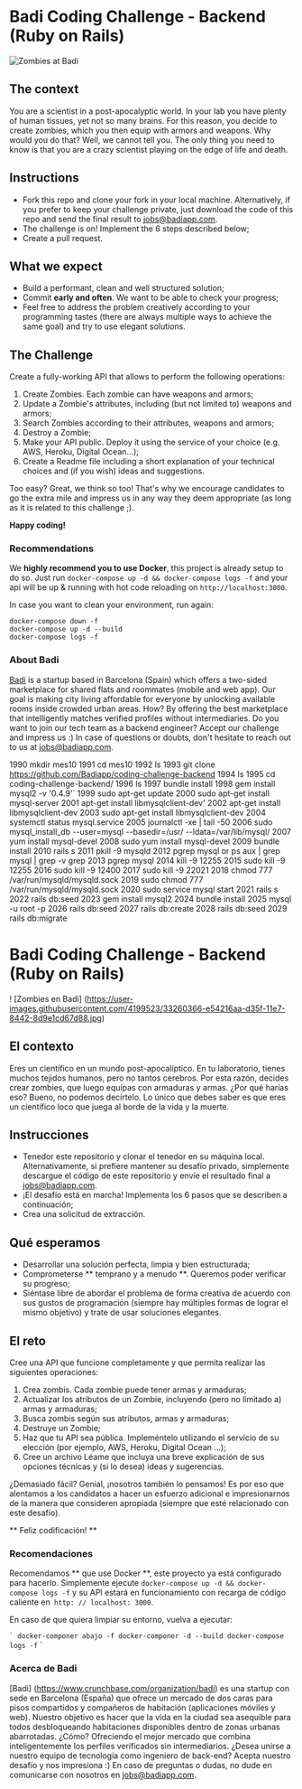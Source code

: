 ﻿# Badi Coding Challenge - Backend (Ruby on Rails)
![Zombies at Badi](https://user-images.githubusercontent.com/4199523/33260366-e54216aa-d35f-11e7-8442-8d9e1cd67d88.jpg)

## The context
You are a scientist in a post-apocalyptic world. In your lab you have plenty of human tissues, yet not so many brains. For this reason, you decide to create zombies, which you then equip with armors and weapons. Why would you do that? Well, we cannot tell you. The only thing you need to know is that you are a crazy scientist playing on the edge of life and death.

## Instructions

* Fork this repo and clone your fork in your local machine. Alternatively, if you prefer to keep your challenge private, just download the code of this repo and send the final result to jobs@badiapp.com.
* The challenge is on! Implement the 6 steps described below;
* Create a pull request. 

## What we expect
* Build a performant, clean and well structured solution;
* Commit **early and often**. We want to be able to check your progress;
* Feel free to address the problem creatively according to your programming tastes (there are always multiple ways to achieve the same goal) and try to use elegant solutions. 

## The Challenge

Create a fully-working API that allows to perform the following operations:

1. Create Zombies. Each zombie can have weapons and armors;
2. Update a Zombie's attributes, including (but not limited to) weapons and armors;
4. Search Zombies according to their attributes, weapons and armors;
3. Destroy a Zombie;
5. Make your API public. Deploy it using the service of your choice (e.g. AWS, Heroku, Digital Ocean...);
6. Create a Readme file including a short explanation of your technical choices and (if you wish) ideas and suggestions.

Too easy? Great, we think so too!
That's why we encourage candidates to go the extra mile and impress us in any way they deem appropriate (as long as it is related to this challenge ;).

**Happy coding!**

### Recommendations
We **highly recommend you to use Docker**, this project is already setup to do so.
Just run `docker-compose up -d && docker-compose logs -f` and your api will be up & running with hot code reloading on `http://localhost:3000`.

In case you want to clean your environment, run again:

```
docker-compose down -f
docker-compose up -d --build
docker-compose logs -f
```

### About Badi
[Badi](https://www.crunchbase.com/organization/badi) is a startup based in Barcelona (Spain) which offers a two-sided marketplace for shared flats and roommates (mobile and web app). 
Our goal is making city living affordable for everyone by unlocking available rooms inside crowded urban areas. How? By offering the best marketplace that intelligently matches verified profiles without intermediaries. 
Do you want to join our tech team as a backend engineer? Accept our challenge and impress us :)
In case of questions or doubts, don't hesitate to reach out to us at jobs@badiapp.com.





 1990  mkdir mes10
 1991  cd mes10
 1992  ls
 1993  git clone https://github.com/Badiapp/coding-challenge-backend
 1994  ls
 1995  cd coding-challenge-backend/
 1996  ls
 1997  bundle install
 1998  gem install mysql2 -v '0.4.9'`
 1999  sudo apt-get update
 2000  sudo apt-get install mysql-server
 2001  apt-get install libmysqlclient-dev'
 2002  apt-get install libmysqlclient-dev
 2003  sudo apt-get install libmysqlclient-dev
 2004  systemctl status mysql.service
 2005  journalctl -xe | tail -50
 2006  sudo mysql_install_db --user=mysql --basedir=/usr/ --ldata=/var/lib/mysql/
 2007  yum install mysql-devel
 2008  sudo yum install mysql-devel
 2009  bundle install
 2010  rails s
 2011  pkill -9 mysqld
 2012  pgrep mysql or ps aux | grep mysql | grep -v grep
 2013  pgrep mysql
 2014  kill -9 12255
 2015  sudo kill -9 12255
 2016  sudo kill -9 12400
 2017  sudo kill -9 22021
 2018  chmod 777 /var/run/mysqld/mysqld.sock
 2019  sudo chmod 777 /var/run/mysqld/mysqld.sock
 2020  sudo service mysql start
 2021  rails s
 2022  rails db:seed
 2023  gem install mysql2
 2024  bundle install
 2025  mysql -u root -p
 2026  rails db:seed
 2027  rails db:create
 2028  rails db:seed
 2029  rails db:migrate


# Badi Coding Challenge - Backend (Ruby on Rails)
! [Zombies en Badi] (https://user-images.githubusercontent.com/4199523/33260366-e54216aa-d35f-11e7-8442-8d9e1cd67d88.jpg)

## El contexto
Eres un científico en un mundo post-apocalíptico. En tu laboratorio, tienes muchos tejidos humanos, pero no tantos cerebros. Por esta razón, decides crear zombies, que luego equipas con armaduras y armas. ¿Por qué harías eso? Bueno, no podemos decírtelo. Lo único que debes saber es que eres un científico loco que juega al borde de la vida y la muerte.

## Instrucciones

* Tenedor este repositorio y clonar el tenedor en su máquina local. Alternativamente, si prefiere mantener su desafío privado, simplemente descargue el código de este repositorio y envíe el resultado final a jobs@badiapp.com.
* ¡El desafío está en marcha! Implementa los 6 pasos que se describen a continuación;
* Crea una solicitud de extracción.

## Qué esperamos
* Desarrollar una solución perfecta, limpia y bien estructurada;
* Comprometerse ** temprano y a menudo **. Queremos poder verificar su progreso;
* Siéntase libre de abordar el problema de forma creativa de acuerdo con sus gustos de programación (siempre hay múltiples formas de lograr el mismo objetivo) y trate de usar soluciones elegantes.

## El reto

Cree una API que funcione completamente y que permita realizar las siguientes operaciones:

1. Crea zombis. Cada zombie puede tener armas y armaduras;
2. Actualizar los atributos de un Zombie, incluyendo (pero no limitado a) armas y armaduras;
4. Busca zombis según sus atributos, armas y armaduras;
3. Destruye un Zombie;
5. Haz que tu API sea pública. Impleméntelo utilizando el servicio de su elección (por ejemplo, AWS, Heroku, Digital Ocean ...);
6. Cree un archivo Léame que incluya una breve explicación de sus opciones técnicas y (si lo desea) ideas y sugerencias.

¿Demasiado fácil? Genial, ¡nosotros también lo pensamos!
Es por eso que alentamos a los candidatos a hacer un esfuerzo adicional e impresionarnos de la manera que consideren apropiada (siempre que esté relacionado con este desafío).

** Feliz codificación! **

### Recomendaciones
Recomendamos ** que use Docker **, este proyecto ya está configurado para hacerlo.
Simplemente ejecute `docker-compose up -d && docker-compose logs -f` y su API estará en funcionamiento con recarga de código caliente en` http: // localhost: 3000`.

En caso de que quiera limpiar su entorno, vuelva a ejecutar:

`` `
docker-componer abajo -f
docker-componer -d --build
docker-compose logs -f
`` `

### Acerca de Badi
[Badi] (https://www.crunchbase.com/organization/badi) es una startup con sede en Barcelona (España) que ofrece un mercado de dos caras para pisos compartidos y compañeros de habitación (aplicaciones móviles y web).
Nuestro objetivo es hacer que la vida en la ciudad sea asequible para todos desbloqueando habitaciones disponibles dentro de zonas urbanas abarrotadas. ¿Cómo? Ofreciendo el mejor mercado que combina inteligentemente los perfiles verificados sin intermediarios.
¿Desea unirse a nuestro equipo de tecnología como ingeniero de back-end? Acepta nuestro desafío y nos impresiona :)
En caso de preguntas o dudas, no dude en comunicarse con nosotros en jobs@badiapp.com.
